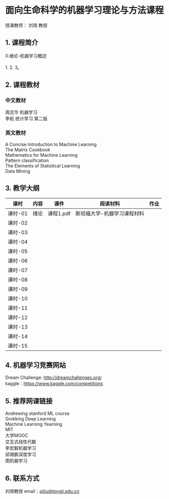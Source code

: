 # 面向生命科学的机器学习理论与方法课程
授课教师： 刘琦 教授
## 1. 课程简介 <br>

0.绪论-机器学习概述  <br>      
1.
2.
3。

## 2. 课程教材

### 中文教材
周志华 机器学习 <br>
李航 统计学习 第二版 <br>
### 英文教材
A Concise Introduction to Machine Learning <br>
The Matrix Cookbook <br>
Mathematics for Machine Learning <br>
Pattern classification <br>
The Elements of Statistical Learning <br>
Data Mining <br>

## 3. 教学大纲
课时 | 内容 | 课件 | 阅读材料 | 作业
---|---|---|---|---
课时-01| 绪论 | 课程1.pdf | 斯坦福大学-机器学习课程材料 | 
课时-02|
课时-03|
课时-04|
课时-05|
课时-06|
课时-07|
课时-08|
课时-09|
课时-10|
课时-11|
课时-12|
课时-13|
课时-14|
课时-15|

## 4. 机器学习竞赛网站
Dream Challenge: http://dreamchallenges.org/ <br>
kaggle：https://www.kaggle.com/competitions <br>

## 5. 推荐网课链接

Andrewing stanford ML course <br>
Grokking Deep Learning <br>
Machine Learning Yearning <br>
MIT <br>
大学MOOC <br>
交互式线性代数 <br>
李宏毅机器学习 <br>
邱锡鹏深度学习 <br>
图机器学习 <br>

## 6. 联系方式
刘琦教授 email：qiliu@tongji.edu.cn
